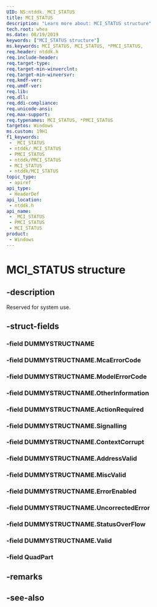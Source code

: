 ```yaml
---
UID: NS:ntddk._MCI_STATUS
title: MCI_STATUS
description: "Learn more about: MCI_STATUS structure"
tech.root: whea
ms.date: 08/19/2019
keywords: ["MCI_STATUS structure"]
ms.keywords: MCI_STATUS, MCI_STATUS, *PMCI_STATUS,
req.header: ntddk.h
req.include-header: 
req.target-type: 
req.target-min-winverclnt: 
req.target-min-winversvr: 
req.kmdf-ver: 
req.umdf-ver: 
req.lib: 
req.dll: 
req.ddi-compliance: 
req.unicode-ansi: 
req.max-support: 
req.typenames: MCI_STATUS, *PMCI_STATUS
targetos: Windows
ms.custom: 19H1
f1_keywords:
 - _MCI_STATUS
 - ntddk/_MCI_STATUS
 - PMCI_STATUS
 - ntddk/PMCI_STATUS
 - MCI_STATUS
 - ntddk/MCI_STATUS
topic_type:
 - apiref
api_type:
 - HeaderDef
api_location:
 - ntddk.h
api_name:
 - _MCI_STATUS
 - PMCI_STATUS
 - MCI_STATUS
product:
 - Windows
---
```


# MCI_STATUS structure


## -description

Reserved for system use.

## -struct-fields

### -field DUMMYSTRUCTNAME

### -field DUMMYSTRUCTNAME.McaErrorCode

### -field DUMMYSTRUCTNAME.ModelErrorCode

### -field DUMMYSTRUCTNAME.OtherInformation

### -field DUMMYSTRUCTNAME.ActionRequired

### -field DUMMYSTRUCTNAME.Signalling

### -field DUMMYSTRUCTNAME.ContextCorrupt

### -field DUMMYSTRUCTNAME.AddressValid

### -field DUMMYSTRUCTNAME.MiscValid

### -field DUMMYSTRUCTNAME.ErrorEnabled

### -field DUMMYSTRUCTNAME.UncorrectedError

### -field DUMMYSTRUCTNAME.StatusOverFlow

### -field DUMMYSTRUCTNAME.Valid

### -field QuadPart

## -remarks

## -see-also

